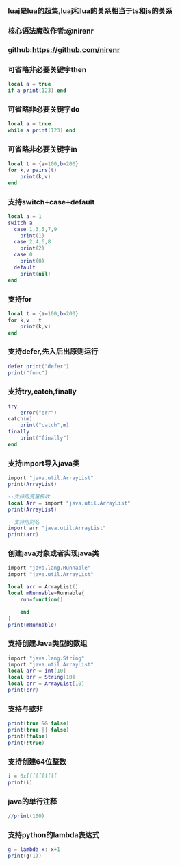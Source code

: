 ### luaj是lua的超集,luaj和lua的关系相当于ts和js的关系
### 核心语法魔改作者:@nirenr
### github:https://github.com/nirenr

### 可省略非必要关键字then
```lua
local a = true
if a print(123) end
```
### 可省略非必要关键字do
```lua
local a = true
while a print(123) end
```
### 可省略非必要关键字in
```lua
local t = {a=100,b=200}
for k,v pairs(t)
    print(k,v)
end
```
### 支持switch+case+default
```lua
local a = 1
switch a
  case 1,3,5,7,9
    print(1)
  case 2,4,6,8
    print(2)
  case 0
    print(0)
  default
    print(nil)
end
```
### 支持for
```lua
local t = {a=100,b=200}
for k,v : t
    print(k,v)
end
```
### 支持defer,先入后出原则运行
```lua
defer print("defer")
print("func")
```
### 支持try,catch,finally
```lua
try
    error("err")
catch(m)
    print("catch",m)
finally
    print("finally")
end
```
### 支持import导入java类
```lua
import "java.util.ArrayList"
print(ArrayList)

--支持用变量接收
local Arr = import "java.util.ArrayList"
print(ArrayList)

--支持用别名
import arr "java.util.ArrayList"
print(arr)
```
### 创建java对象或者实现java类
```lua
import "java.lang.Runnable"
import "java.util.ArrayList"

local arr = ArrayList()
local mRunnable=Runnable{
    run=function()

    end
}
print(mRunnable)
```
### 支持创建Java类型的数组
```lua
import "java.lang.String"
import "java.util.ArrayList"
local arr = int[10]
local brr = String[10]
local crr = ArrayList[10]
print(crr)
```
### 支持与或非
```lua
print(true && false)
print(true || false)
print(!false)
print(!true)
```
### 支持创建64位整数
```lua
i = 0xffffffffff
print(i)
```
### java的单行注释
```lua
//print(100)
```
### 支持python的lambda表达式
```lua
g = lambda x: x+1
print(g(1))
```